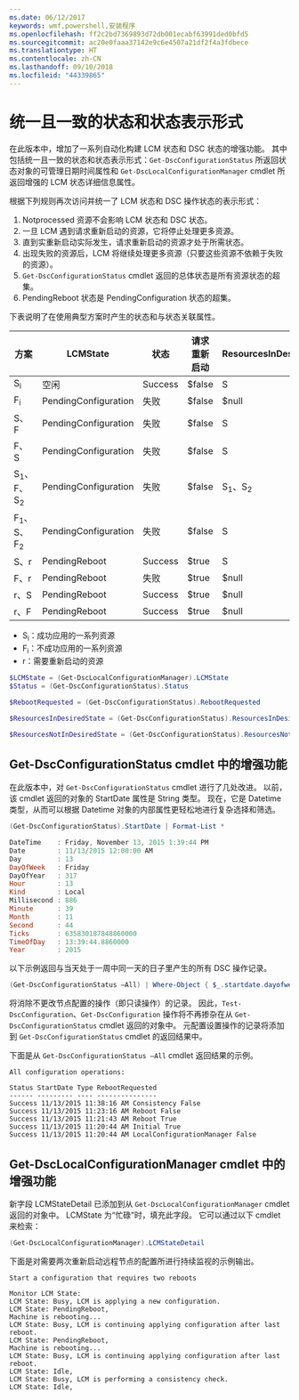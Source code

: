 ```yaml
---
ms.date: 06/12/2017
keywords: wmf,powershell,安装程序
ms.openlocfilehash: ff2c2bd7369893d72db001ecabf63991ded0bfd5
ms.sourcegitcommit: ac20e0faaa37142e9c6e4507a21df2f4a3fdbece
ms.translationtype: HT
ms.contentlocale: zh-CN
ms.lasthandoff: 09/10/2018
ms.locfileid: "44339865"
---
```

# <a name="unified-and-consistent-state-and-status-representation"></a>统一且一致的状态和状态表示形式

在此版本中，增加了一系列自动化构建 LCM 状态和 DSC 状态的增强功能。 其中包括统一且一致的状态和状态表示形式：`Get-DscConfigurationStatus` 所返回状态对象的可管理日期时间属性和 `Get-DscLocalConfigurationManager` cmdlet 所返回增强的 LCM 状态详细信息属性。

根据下列规则再次访问并统一了 LCM 状态和 DSC 操作状态的表示形式：

1. Notprocessed 资源不会影响 LCM 状态和 DSC 状态。
2. 一旦 LCM 遇到请求重新启动的资源，它将停止处理更多资源。
3. 直到实重新启动实际发生，请求重新启动的资源才处于所需状态。
4. 出现失败的资源后，LCM 将继续处理更多资源（只要这些资源不依赖于失败的资源）。
5. `Get-DscConfigurationStatus` cmdlet 返回的总体状态是所有资源状态的超集。
6. PendingReboot 状态是 PendingConfiguration 状态的超集。

下表说明了在使用典型方案时产生的状态和与状态关联属性。

| 方案                        | LCMState             | 状态     | 请求重新启动 | ResourcesInDesiredState   | ResourcesNotInDesiredState |
|---------------------------------|----------------------|------------|---------------|------------------------------|--------------------------------|
| S<sub>i</sub>                   | 空闲                 | Success    | $false        | S                            | $null                          |
| F<sub>i</sub>                   | PendingConfiguration | 失败    | $false        | $null                        | F                              |
| S、F                             | PendingConfiguration | 失败    | $false        | S                            | F                              |
| F、S                             | PendingConfiguration | 失败    | $false        | S                            | F                              |
| S<sub>1</sub>、F、S<sub>2</sub> | PendingConfiguration | 失败    | $false        | S<sub>1</sub>、S<sub>2</sub> | F                              |
| F<sub>1</sub>、S、F<sub>2</sub> | PendingConfiguration | 失败    | $false        | S                            | F<sub>1</sub>、F<sub>2</sub>   |
| S、r                            | PendingReboot        | Success    | $true         | S                            | r                              |
| F、r                            | PendingReboot        | 失败    | $true         | $null                        | F、r                           |
| r、S                            | PendingReboot        | Success    | $true         | $null                        | r                              |
| r、F                            | PendingReboot        | Success    | $true         | $null                        | r                              |

- S<sub>i</sub>：成功应用的一系列资源
- F<sub>i</sub>：不成功应用的一系列资源
- r：需要重新启动的资源

```powershell
$LCMState = (Get-DscLocalConfigurationManager).LCMState
$Status = (Get-DscConfigurationStatus).Status

$RebootRequested = (Get-DscConfigurationStatus).RebootRequested

$ResourcesInDesiredState = (Get-DscConfigurationStatus).ResourcesInDesiredState

$ResourcesNotInDesiredState = (Get-DscConfigurationStatus).ResourcesNotInDesiredState
```

## <a name="enhancement-in-get-dscconfigurationstatus-cmdlet"></a>Get-DscConfigurationStatus cmdlet 中的增强功能

在此版本中，对 `Get-DscConfigurationStatus` cmdlet 进行了几处改进。 以前，该 cmdlet 返回的对象的 StartDate 属性是 String 类型。 现在，它是 Datetime 类型，从而可以根据 Datetime 对象的内部属性更轻松地进行复杂选择和筛选。

```powershell
(Get-DscConfigurationStatus).StartDate | Format-List *

DateTime    : Friday, November 13, 2015 1:39:44 PM
Date        : 11/13/2015 12:00:00 AM
Day         : 13
DayOfWeek   : Friday
DayOfYear   : 317
Hour        : 13
Kind        : Local
Millisecond : 886
Minute      : 39
Month       : 11
Second      : 44
Ticks       : 635830187848860000
TimeOfDay   : 13:39:44.8860000
Year        : 2015
```

以下示例返回与当天处于一周中同一天的日子里产生的所有 DSC 操作记录。

```powershell
(Get-DscConfigurationStatus –All) | Where-Object { $_.startdate.dayofweek -eq (Get-Date).DayOfWeek }
```

将消除不更改节点配置的操作（即只读操作）的记录。 因此，`Test-DscConfiguration`、`Get-DscConfiguration` 操作将不再掺杂在从 `Get-DscConfigurationStatus` cmdlet 返回的对象中。 元配置设置操作的记录将添加到 `Get-DscConfigurationStatus` cmdlet 的返回结果中。

下面是从 `Get-DscConfigurationStatus –All` cmdlet 返回结果的示例。

```output
All configuration operations:

Status StartDate Type RebootRequested
------ --------- ---- ---------------
Success 11/13/2015 11:38:16 AM Consistency False
Success 11/13/2015 11:23:16 AM Reboot False
Success 11/13/2015 11:21:43 AM Reboot True
Success 11/13/2015 11:20:44 AM Initial True
Success 11/13/2015 11:20:44 AM LocalConfigurationManager False
```

## <a name="enhancement-in-get-dsclocalconfigurationmanager-cmdlet"></a>Get-DscLocalConfigurationManager cmdlet 中的增强功能

新字段 LCMStateDetail 已添加到从 `Get-DscLocalConfigurationManager` cmdlet 返回的对象中。 LCMState 为“忙碌”时，填充此字段。 它可以通过以下 cmdlet 来检索：

```powershell
(Get-DscLocalConfigurationManager).LCMStateDetail
```

下面是对需要两次重新启动远程节点的配置所进行持续监视的示例输出。

```output
Start a configuration that requires two reboots

Monitor LCM State:
LCM State: Busy, LCM is applying a new configuration.
LCM State: PendingReboot,
Machine is rebooting...
LCM State: Busy, LCM is continuing applying configuration after last reboot.
LCM State: PendingReboot,
Machine is rebooting...
LCM State: Busy, LCM is continuing applying configuration after last reboot.
LCM State: Idle,
LCM State: Busy, LCM is performing a consistency check.
LCM State: Idle,
```
